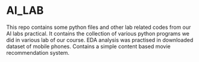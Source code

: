 # AI_LAB
This repo contains some python files and other lab related codes from our AI labs practical.
It contains the collection of various python programs we did in various lab of our course.
EDA analysis was practised in downloaded dataset of mobile phones.
Contains a simple content based movie recommendation system.
